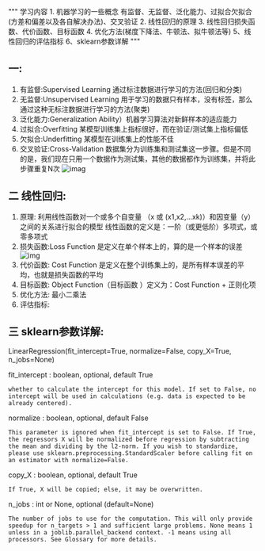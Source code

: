 """
学习内容 1. 机器学习的一些概念 有监督、无监督、泛化能力、过拟合欠拟合(方差和偏差以及各自解决办法)、交叉验证 2. 线性回归的原理 3. 线性回归损失函数、代价函数、目标函数 4. 优化方法(梯度下降法、牛顿法、拟牛顿法等) 5、线性回归的评估指标 6、sklearn参数详解
"""
## 一:

1. 有监督:Supervised Learning 通过标注数据进行学习的方法(回归和分类)
2. 无监督:Unsupervised Learning 用于学习的数据只有样本，没有标签，那么通过这种无标注数据进行学习的方法(聚类)
3. 泛化能力:Generalization Ability）机器学习算法对新鲜样本的适应能力
4. 过拟合:Overfitting 某模型训练集上指标很好，而在验证/测试集上指标偏低
5. 欠拟合:Underfitting 某模型在训练集上的性能不佳
6. 交叉验证:Cross-Validation 数据集分为训练集和测试集这一步骤。但是不同的是，我们现在只用一个数据作为测试集，其他的数据都作为训练集，并将此步骤重复N次 ![imag](https://pic4.zhimg.com/80/v2-fcb843dd06c15a515d03a543864bbb77_hd.png)

## 二 线性回归:
1. 原理: 利用线性函数对一个或多个自变量 （x 或 (x1,x2,...xk)）和因变量（y）之间的关系进行拟合的模型
        线性函数的定义是：一阶（或更低阶）多项式，或零多项式
2. 损失函数:Loss Function 是定义在单个样本上的，算的是一个样本的误差 
                   ![img](https://images0.cnblogs.com/blog/312753/201403/261738509057108.png)
3. 代价函数: Cost Function 是定义在整个训练集上的，是所有样本误差的平均，也就是损失函数的平均
3. 目标函数: Object Function（目标函数 ）定义为：Cost Function + 正则化项
4. 优化方法: 最小二乘法
5. 评估指标: 

## 三 sklearn参数详解:
LinearRegression(fit_intercept=True, normalize=False, copy_X=True, n_jobs=None)

fit_intercept : boolean, optional, default True

    whether to calculate the intercept for this model. If set to False, no intercept will be used in calculations (e.g. data is expected to be already centered).
    
normalize : boolean, optional, default False

    This parameter is ignored when fit_intercept is set to False. If True, the regressors X will be normalized before regression by subtracting the mean and dividing by the l2-norm. If you wish to standardize, please use sklearn.preprocessing.StandardScaler before calling fit on an estimator with normalize=False.
    
copy_X : boolean, optional, default True

    If True, X will be copied; else, it may be overwritten.
    
n_jobs : int or None, optional (default=None)

    The number of jobs to use for the computation. This will only provide speedup for n_targets > 1 and sufficient large problems. None means 1 unless in a joblib.parallel_backend context. -1 means using all processors. See Glossary for more details.



